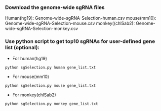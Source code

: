 ### Download the genome-wide sgRNA files 

Human(hg19): Genome-wide-sgRNA-Selection-human.csv
mouse(mm10): Genome-wide-sgRNA-Selection-mouse.csv
monkey((chlSab2): Genome-wide-sgRNA-Selection-monkey.csv


### Use python script to get top10 sgRNAs for user-defined gene list (optional): 

- For human(hg19)
```
python sgSelection.py human gene_list.txt
```

- For mouse(mm10)
```
python sgSelection.py mouse gene_list.txt
```

- For monkey(chlSab2)
```
python sgSelection.py monkey gene_list.txt
```

